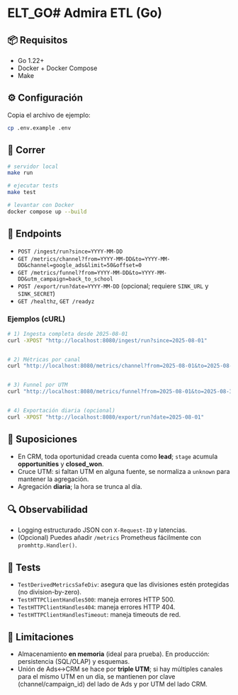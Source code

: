 # ELT_GO# Admira ETL (Go)

## 📦 Requisitos

- Go 1.22+
- Docker + Docker Compose
- Make

## ⚙️ Configuración

Copia el archivo de ejemplo:

```bash
cp .env.example .env
```

## 🚀 Correr

```bash
# servidor local
make run

# ejecutar tests
make test

# levantar con Docker
docker compose up --build
```


## 🔌 Endpoints


- `POST /ingest/run?since=YYYY-MM-DD`
- `GET /metrics/channel?from=YYYY-MM-DD&to=YYYY-MM-DD&channel=google_ads&limit=50&offset=0`
- `GET /metrics/funnel?from=YYYY-MM-DD&to=YYYY-MM-DD&utm_campaign=back_to_school`
- `POST /export/run?date=YYYY-MM-DD` (opcional; requiere `SINK_URL` y `SINK_SECRET`)
- `GET /healthz`, `GET /readyz`


### Ejemplos (cURL)


```bash
# 1) Ingesta completa desde 2025-08-01
curl -XPOST "http://localhost:8080/ingest/run?since=2025-08-01"


# 2) Métricas por canal
curl "http://localhost:8080/metrics/channel?from=2025-08-01&to=2025-08-31&channel=google_ads&limit=20&offset=0"


# 3) Funnel por UTM
curl "http://localhost:8080/metrics/funnel?from=2025-08-01&to=2025-08-31&utm_campaign=back_to_school"


# 4) Exportación diaria (opcional)
curl -XPOST "http://localhost:8080/export/run?date=2025-08-01"
```


## 📐 Suposiciones


- En CRM, toda oportunidad creada cuenta como **lead**; `stage` acumula **opportunities** y **closed_won**.
- Cruce UTM: si faltan UTM en alguna fuente, se normaliza a `unknown` para mantener la agregación.
- Agregación **diaria**; la hora se trunca al día.


## 🔍 Observabilidad


- Logging estructurado JSON con `X-Request-ID` y latencias.
- (Opcional) Puedes añadir `/metrics` Prometheus fácilmente con `promhttp.Handler()`.


## 🧪 Tests

- `TestDerivedMetricsSafeDiv`: asegura que las divisiones estén protegidas (no division-by-zero).
- `TestHTTPClientHandles500`: maneja errores HTTP 500.
- `TestHTTPClientHandles404`: maneja errores HTTP 404.
- `TestHTTPClientHandlesTimeout`: maneja timeouts de red.


## 🧱 Limitaciones


- Almacenamiento **en memoria** (ideal para prueba). En producción: persistencia (SQL/OLAP) y esquemas.
- Unión de Ads↔CRM se hace por **triple UTM**; si hay múltiples canales para el mismo UTM en un día, se mantienen por clave (channel/campaign_id) del lado de Ads y por UTM del lado CRM.